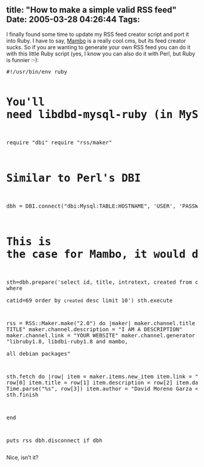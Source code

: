 title: "How to make a simple valid RSS feed"
Date: 2005-03-28 04:26:44
Tags: 
---
<p>I finally found some time to update my RSS feed creator script and port it into Ruby. I have to say, <a href="http://packages.debian.org/mambo">Mambo</a> is a really cool cms, but its feed creator sucks. So if you are wanting to generate your own RSS feed you can do it with this little Ruby script (yes, I know you can also do it with Perl, but Ruby is funnier :-):</p>
<pre>#!/usr/bin/env ruby

# You'll need libdbd-mysql-ruby (in MySQL's case) and libruby
require "dbi"
require "rss/maker"

# Similar to Perl's DBI
dbh = DBI.connect("dbi:Mysql:TABLE:HOSTNAME", 'USER', 'PASSWD')

# This is the case for Mambo, it would depend on your cms:
sth=dbh.prepare('select id, title, introtext, created from content where \
catid=69 order by `created` desc limit 10')
sth.execute

rss = RSS::Maker.make("2.0") do |maker|
maker.channel.title = "YOUR TITLE"
maker.channel.description = "I AM A DESCRIPTION"
maker.channel.link = "YOUR WEBSITE"
maker.channel.generator = "libruby1.8, libdbi-ruby1.8 and mambo, \
all debian packages"

sth.fetch do |row|
item = maker.items.new_item
item.link = "http://damog.net/index.php?option=com_content&amp;task=view&amp;id=", row[0]
item.title = row[1]
item.description = row[2]
item.date = Time.parse("%s", row[3])
item.author = "David Moreno Garza &lt;damog@damog.net&gt;"
end
sth.finish

end

puts rss
dbh.disconnect if dbh
</pre>
<p>Nice, isn&#8217;t it?</p>
<br/><br/>
